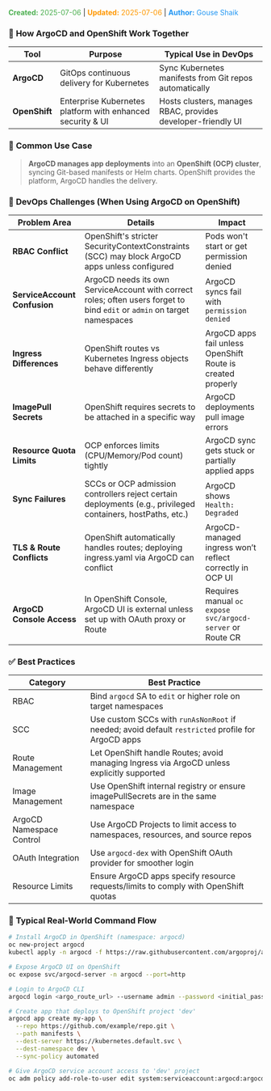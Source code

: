 <span style="color:#4caf50;"><b>Created:</b> 2025-07-06</span> | <span style="color:#ff9800;"><b>Updated:</b> 2025-07-06</span> | <span style="color:#2196f3;"><b>Author:</b> Gouse Shaik</span>

### 🔁 **How ArgoCD and OpenShift Work Together**

|**Tool**|**Purpose**|**Typical Use in DevOps**|
|---|---|---|
|**ArgoCD**|GitOps continuous delivery for Kubernetes|Sync Kubernetes manifests from Git repos automatically|
|**OpenShift**|Enterprise Kubernetes platform with enhanced security & UI|Hosts clusters, manages RBAC, provides developer-friendly UI|
### 🔧 **Common Use Case**

> **ArgoCD manages app deployments** into an **OpenShift (OCP) cluster**, syncing Git-based manifests or Helm charts. OpenShift provides the platform, ArgoCD handles the delivery.

### 🧨 **DevOps Challenges (When Using ArgoCD on OpenShift)**

|**Problem Area**|**Details**|**Impact**|
|---|---|---|
|**RBAC Conflict**|OpenShift's stricter SecurityContextConstraints (SCC) may block ArgoCD apps unless configured|Pods won't start or get permission denied|
|**ServiceAccount Confusion**|ArgoCD needs its own ServiceAccount with correct roles; often users forget to bind `edit` or `admin` on target namespaces|ArgoCD syncs fail with `permission denied`|
|**Ingress Differences**|OpenShift routes vs Kubernetes Ingress objects behave differently|ArgoCD apps fail unless OpenShift Route is created properly|
|**ImagePull Secrets**|OpenShift requires secrets to be attached in a specific way|ArgoCD deployments pull image errors|
|**Resource Quota Limits**|OCP enforces limits (CPU/Memory/Pod count) tightly|ArgoCD sync gets stuck or partially applied apps|
|**Sync Failures**|SCCs or OCP admission controllers reject certain deployments (e.g., privileged containers, hostPaths, etc.)|ArgoCD shows `Health: Degraded`|
|**TLS & Route Conflicts**|OpenShift automatically handles routes; deploying ingress.yaml via ArgoCD can conflict|ArgoCD-managed ingress won’t reflect correctly in OCP UI|
|**ArgoCD Console Access**|In OpenShift Console, ArgoCD UI is external unless set up with OAuth proxy or Route|Requires manual `oc expose svc/argocd-server` or Route CR|
### ✅ **Best Practices**

|**Category**|**Best Practice**|
|---|---|
|RBAC|Bind `argocd` SA to `edit` or higher role on target namespaces|
|SCC|Use custom SCCs with `runAsNonRoot` if needed; avoid default `restricted` profile for ArgoCD apps|
|Route Management|Let OpenShift handle Routes; avoid managing Ingress via ArgoCD unless explicitly supported|
|Image Management|Use OpenShift internal registry or ensure imagePullSecrets are in the same namespace|
|ArgoCD Namespace Control|Use ArgoCD Projects to limit access to namespaces, resources, and source repos|
|OAuth Integration|Use `argocd-dex` with OpenShift OAuth provider for smoother login|
|Resource Limits|Ensure ArgoCD apps specify resource requests/limits to comply with OpenShift quotas|
### 🔗 **Typical Real-World Command Flow**

```sh
# Install ArgoCD in OpenShift (namespace: argocd)
oc new-project argocd
kubectl apply -n argocd -f https://raw.githubusercontent.com/argoproj/argo-cd/stable/manifests/install.yaml

# Expose ArgoCD UI on OpenShift
oc expose svc/argocd-server -n argocd --port=http

# Login to ArgoCD CLI
argocd login <argo_route_url> --username admin --password <initial_password> --grpc-web

# Create app that deploys to OpenShift project 'dev'
argocd app create my-app \
  --repo https://github.com/example/repo.git \
  --path manifests \
  --dest-server https://kubernetes.default.svc \
  --dest-namespace dev \
  --sync-policy automated

# Give ArgoCD service account access to 'dev' project
oc adm policy add-role-to-user edit system:serviceaccount:argocd:argocd-application-controller -n dev
```
